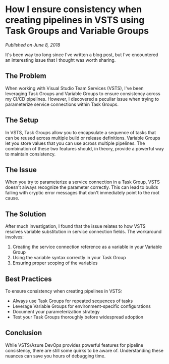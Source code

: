 # How I ensure consistency when creating pipelines in VSTS using Task Groups and Variable Groups

_Published on June 8, 2018_

It's been way too long since I've written a blog post, but I've encountered an interesting issue that I thought was worth sharing.

## The Problem

When working with Visual Studio Team Services (VSTS), I've been leveraging Task Groups and Variable Groups to ensure consistency across my CI/CD pipelines. However, I discovered a peculiar issue when trying to parameterize service connections within Task Groups.

## The Setup

In VSTS, Task Groups allow you to encapsulate a sequence of tasks that can be reused across multiple build or release definitions. Variable Groups let you store values that you can use across multiple pipelines. The combination of these two features should, in theory, provide a powerful way to maintain consistency.

## The Issue

When you try to parameterize a service connection in a Task Group, VSTS doesn't always recognize the parameter correctly. This can lead to builds failing with cryptic error messages that don't immediately point to the root cause.

## The Solution

After much investigation, I found that the issue relates to how VSTS resolves variable substitution in service connection fields. The workaround involves:

1. Creating the service connection reference as a variable in your Variable Group
2. Using the variable syntax correctly in your Task Group
3. Ensuring proper scoping of the variables

## Best Practices

To ensure consistency when creating pipelines in VSTS:

- Always use Task Groups for repeated sequences of tasks
- Leverage Variable Groups for environment-specific configurations
- Document your parameterization strategy
- Test your Task Groups thoroughly before widespread adoption

## Conclusion

While VSTS/Azure DevOps provides powerful features for pipeline consistency, there are still some quirks to be aware of. Understanding these nuances can save you hours of debugging time.
